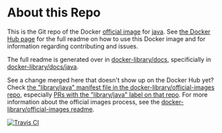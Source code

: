 # About this Repo

This is the Git repo of the Docker [official image](https://docs.docker.com/docker-hub/official_repos/) for [java](https://registry.hub.docker.com/_/java/). See [the Docker Hub page](https://registry.hub.docker.com/_/java/) for the full readme on how to use this Docker image and for information regarding contributing and issues.

The full readme is generated over in [docker-library/docs](https://github.com/docker-library/docs), specificially in [docker-library/docs/java](https://github.com/docker-library/docs/tree/master/java).

See a change merged here that doesn't show up on the Docker Hub yet? Check [the "library/java" manifest file in the docker-library/official-images repo](https://github.com/docker-library/official-images/blob/master/library/java), especially [PRs with the "library/java" label on that repo](https://github.com/docker-library/official-images/labels/library%2Fjava). For more information about the official images process, see the [docker-library/official-images readme](https://github.com/docker-library/official-images/blob/master/README.md).

[![Travis CI](https://img.shields.io/travis/docker-library/java/master.svg)](https://travis-ci.org/docker-library/java/branches)

<!-- THIS FILE IS GENERATED BY https://github.com/docker-library/docs/blob/master/generate-repo-stub-readme.sh -->
